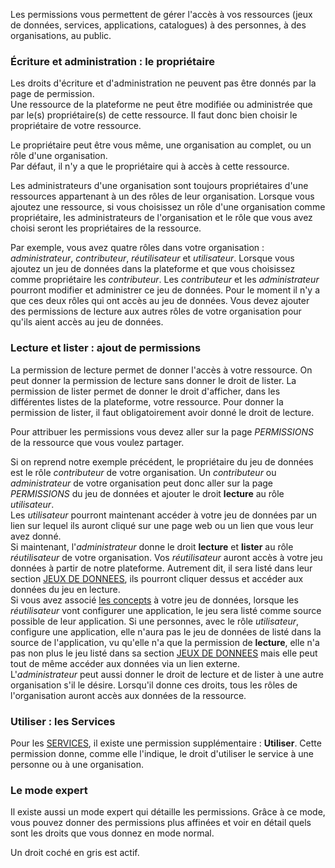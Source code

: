 Les permissions vous permettent de gérer l'accès à vos ressources (jeux de données, services, applications, catalogues) à des personnes, à des organisations, au public.


### Écriture et administration : le propriétaire

Les droits d'écriture et d'administration ne peuvent pas être donnés par la page de permission.  
Une ressource de la plateforme ne peut être modifiée ou administrée que par le(s) propriétaire(s) de cette ressource. Il faut donc bien choisir le propriétaire de votre ressource.

Le propriétaire peut être vous même, une organisation au complet, ou un rôle d'une organisation.  
Par défaut, il n'y a que le propriétaire qui à accès à cette ressource.

Les administrateurs d'une organisation sont toujours propriétaires d'une ressources appartenant à un des rôles de leur organisation. Lorsque vous ajoutez une ressource, si vous choisissez un rôle d'une organisation comme propriétaire, les administrateurs de l'organisation et le rôle que vous avez choisi seront les propriétaires de la ressource.

Par exemple, vous avez quatre rôles dans votre organisation : *administrateur*, *contributeur*, *réutilisateur* et *utilisateur*.
Lorsque vous ajoutez un jeu de données dans la plateforme et que vous choisissez comme propriétaire les *contributeur*. Les *contributeur* et les *administrateur* pourront modifier et administrer ce jeu de données. Pour le moment il n'y a que ces deux rôles qui ont accès au jeu de données. Vous devez ajouter des permissions de lecture aux autres rôles de votre organisation pour qu'ils aient accès au jeu de données.

### Lecture et lister : ajout de permissions
La permission de lecture permet de donner l'accès à votre ressource. On peut donner la permission de lecture sans donner le droit de lister.
La permission de lister permet de donner le droit d'afficher, dans les différentes listes de la plateforme, votre ressource. Pour donner la permission de lister, il faut obligatoirement avoir donné le droit de lecture.

Pour attribuer les permissions vous devez aller sur la page *PERMISSIONS* de la ressource que vous voulez partager.

Si on reprend notre exemple précédent, le propriétaire du jeu de données est le rôle *contributeur* de votre organisation. Un *contributeur* ou *administrateur* de votre organisation peut donc aller sur la page *PERMISSIONS* du jeu de données et ajouter le droit **lecture** au rôle *utilisateur*.  
Les *utilisateur* pourront maintenant accéder à votre jeu de données par un lien sur lequel ils auront cliqué sur une page web ou un lien que vous leur avez donné.  
Si maintenant, l'*administrateur* donne le droit **lecture** et **lister** au rôle *réutilisateur* de votre organisation. Vos *réutilisateur* auront accès à votre jeu données à partir de notre plateforme. Autrement dit, il sera listé dans leur section [JEUX DE DONNEES](https://koumoul.com/s/data-fair/datasets), ils pourront cliquer dessus et accéder aux données du jeu en lecture.  
Si vous avez associé [les concepts](user-guide/concepts) à votre jeu de données, lorsque les *réutilisateur* vont configurer une application, le jeu sera listé comme source possible de leur application. Si une personnes, avec le rôle *utilisateur*, configure une application, elle n'aura pas le jeu de données de listé dans la source de l'application, vu qu'elle n'a que la permission de **lecture**, elle n'a pas non plus le jeu listé dans sa section [JEUX DE DONNEES](https://koumoul.com/s/data-fair/datasets) mais elle peut tout de même accéder aux données via un lien externe.  
L'*administrateur* peut aussi donner le droit de lecture et de lister à une autre organisation s'il le désire. Lorsqu'il donne ces droits, tous les rôles de l'organisation auront accès aux données de la ressource.

### Utiliser : les Services

Pour les [SERVICES](https://koumoul.com/s/data-fair/remote-services), il existe une permission supplémentaire : **Utiliser**. Cette permission donne, comme elle l'indique, le droit d'utiliser le service à une personne ou à une organisation.

### Le mode expert

Il existe aussi un mode expert qui détaille les permissions. Grâce à ce mode, vous pouvez donner des permissions plus affinées et voir en détail quels sont les droits que vous donnez en mode normal.   

Un droit coché en gris est actif.
